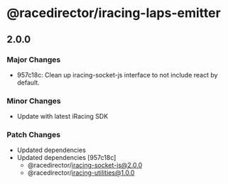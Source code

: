 # @racedirector/iracing-laps-emitter

## 2.0.0

### Major Changes

- 957c18c: Clean up iracing-socket-js interface to not include react by default.

### Minor Changes

- Update with latest iRacing SDK

### Patch Changes

- Updated dependencies
- Updated dependencies [957c18c]
  - @racedirector/iracing-socket-js@2.0.0
  - @racedirector/iracing-utilities@1.0.0
